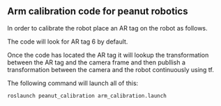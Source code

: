 ## Arm calibration code for peanut robotics
In order to calibrate the robot place an AR tag on the robot as follows.

The code will look for AR tag 6 by default.

Once the code has located the AR tag it will lookup the transformation between the AR tag and the camera frame and then publlish a transformation between the camera and the robot continuously using tf.

The following command will launch all of this:

`roslaunch peanut_calibration arm_calibration.launch `